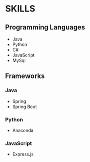 # SKILLS
## Programming Languages
* Java
* Python
* C#
* JavaScript
* MySql
## Frameworks
### Java
* Spring
* Spring Boot
### Python
* Anaconda
### JavaScript
* Express.js
